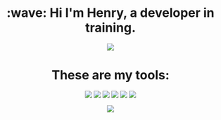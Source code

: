 <h1 align="center">:wave: Hi I'm Henry, a developer in training.</h1> 

<p align="center">
 <img src="https://media.giphy.com/media/E77YW2DDl3cMo/giphy.gif">
</p>

<h1 align="center">These are my tools:</h2>
<p align="center">
<img src="https://img.shields.io/badge/JavaScript-green">
 
<img src="https://img.shields.io/badge/HTML-orange">

<img src="https://img.shields.io/badge/CSS-9cf">

<img src="https://img.shields.io/badge/React-blue">

<img src="https://img.shields.io/badge/MongoDB-success">

<img src="https://img.shields.io/badge/Node-green">
</p>
<p align="center">
<a align="center" href="https://github.com/anuraghazra/github-readme-stats">
  <img align="center" src="https://github-readme-stats.vercel.app/api?username=henry-cook&hide=stars,contribs&theme=dark&show_icons=true" />
</a>
</p>
